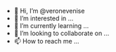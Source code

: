 - 👋 Hi, I’m @veronevenise
- 👀 I’m interested in ...
- 🌱 I’m currently learning ...
- 💞️ I’m looking to collaborate on ...
- 📫 How to reach me ...

<!---
veronevenise/veronevenise is a ✨ special ✨ repository because its `README.md` (this file) appears on your GitHub profile.
You can click the Preview link to take a look at your changes.
--->
